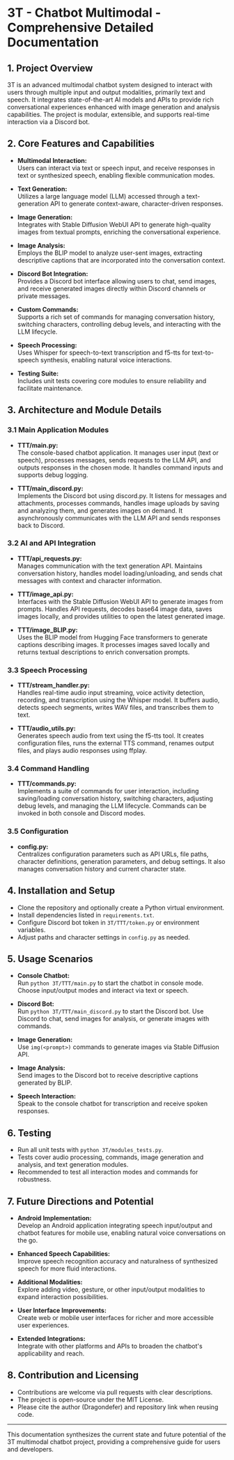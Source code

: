 # 3T - Chatbot Multimodal - Comprehensive Detailed Documentation

## 1. Project Overview

3T is an advanced multimodal chatbot system designed to interact with users through multiple input and output modalities, primarily text and speech. It integrates state-of-the-art AI models and APIs to provide rich conversational experiences enhanced with image generation and analysis capabilities. The project is modular, extensible, and supports real-time interaction via a Discord bot.

## 2. Core Features and Capabilities

- **Multimodal Interaction:**  
  Users can interact via text or speech input, and receive responses in text or synthesized speech, enabling flexible communication modes.

- **Text Generation:**  
  Utilizes a large language model (LLM) accessed through a text-generation API to generate context-aware, character-driven responses.

- **Image Generation:**  
  Integrates with Stable Diffusion WebUI API to generate high-quality images from textual prompts, enriching the conversational experience.

- **Image Analysis:**  
  Employs the BLIP model to analyze user-sent images, extracting descriptive captions that are incorporated into the conversation context.

- **Discord Bot Integration:**  
  Provides a Discord bot interface allowing users to chat, send images, and receive generated images directly within Discord channels or private messages.

- **Custom Commands:**  
  Supports a rich set of commands for managing conversation history, switching characters, controlling debug levels, and interacting with the LLM lifecycle.

- **Speech Processing:**  
  Uses Whisper for speech-to-text transcription and f5-tts for text-to-speech synthesis, enabling natural voice interactions.

- **Testing Suite:**  
  Includes unit tests covering core modules to ensure reliability and facilitate maintenance.

## 3. Architecture and Module Details

### 3.1 Main Application Modules

- **TTT/main.py:**  
  The console-based chatbot application. It manages user input (text or speech), processes messages, sends requests to the LLM API, and outputs responses in the chosen mode. It handles command inputs and supports debug logging.

- **TTT/main_discord.py:**  
  Implements the Discord bot using discord.py. It listens for messages and attachments, processes commands, handles image uploads by saving and analyzing them, and generates images on demand. It asynchronously communicates with the LLM API and sends responses back to Discord.

### 3.2 AI and API Integration

- **TTT/api_requests.py:**  
  Manages communication with the text generation API. Maintains conversation history, handles model loading/unloading, and sends chat messages with context and character information.

- **TTT/image_api.py:**  
  Interfaces with the Stable Diffusion WebUI API to generate images from prompts. Handles API requests, decodes base64 image data, saves images locally, and provides utilities to open the latest generated image.

- **TTT/image_BLIP.py:**  
  Uses the BLIP model from Hugging Face transformers to generate captions describing images. It processes images saved locally and returns textual descriptions to enrich conversation prompts.

### 3.3 Speech Processing

- **TTT/stream_handler.py:**  
  Handles real-time audio input streaming, voice activity detection, recording, and transcription using the Whisper model. It buffers audio, detects speech segments, writes WAV files, and transcribes them to text.

- **TTT/audio_utils.py:**  
  Generates speech audio from text using the f5-tts tool. It creates configuration files, runs the external TTS command, renames output files, and plays audio responses using ffplay.

### 3.4 Command Handling

- **TTT/commands.py:**  
  Implements a suite of commands for user interaction, including saving/loading conversation history, switching characters, adjusting debug levels, and managing the LLM lifecycle. Commands can be invoked in both console and Discord modes.

### 3.5 Configuration

- **config.py:**  
  Centralizes configuration parameters such as API URLs, file paths, character definitions, generation parameters, and debug settings. It also manages conversation history and current character state.

## 4. Installation and Setup

- Clone the repository and optionally create a Python virtual environment.
- Install dependencies listed in `requirements.txt`.
- Configure Discord bot token in `3T/TTT/token.py` or environment variables.
- Adjust paths and character settings in `config.py` as needed.

## 5. Usage Scenarios

- **Console Chatbot:**  
  Run `python 3T/TTT/main.py` to start the chatbot in console mode. Choose input/output modes and interact via text or speech.

- **Discord Bot:**  
  Run `python 3T/TTT/main_discord.py` to start the Discord bot. Use Discord to chat, send images for analysis, or generate images with commands.

- **Image Generation:**  
  Use `img(<prompt>)` commands to generate images via Stable Diffusion API.

- **Image Analysis:**  
  Send images to the Discord bot to receive descriptive captions generated by BLIP.

- **Speech Interaction:**  
  Speak to the console chatbot for transcription and receive spoken responses.

## 6. Testing

- Run all unit tests with `python 3T/modules_tests.py`.
- Tests cover audio processing, commands, image generation and analysis, and text generation modules.
- Recommended to test all interaction modes and commands for robustness.

## 7. Future Directions and Potential

- **Android Implementation:**  
  Develop an Android application integrating speech input/output and chatbot features for mobile use, enabling natural voice conversations on the go.

- **Enhanced Speech Capabilities:**  
  Improve speech recognition accuracy and naturalness of synthesized speech for more fluid interactions.

- **Additional Modalities:**  
  Explore adding video, gesture, or other input/output modalities to expand interaction possibilities.

- **User Interface Improvements:**  
  Create web or mobile user interfaces for richer and more accessible user experiences.

- **Extended Integrations:**  
  Integrate with other platforms and APIs to broaden the chatbot's applicability and reach.

## 8. Contribution and Licensing

- Contributions are welcome via pull requests with clear descriptions.
- The project is open-source under the MIT License.
- Please cite the author (Dragondefer) and repository link when reusing code.

---

This documentation synthesizes the current state and future potential of the 3T multimodal chatbot project, providing a comprehensive guide for users and developers.
